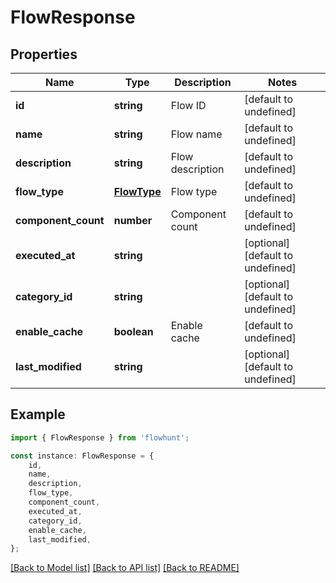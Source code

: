 # FlowResponse


## Properties

Name | Type | Description | Notes
------------ | ------------- | ------------- | -------------
**id** | **string** | Flow ID | [default to undefined]
**name** | **string** | Flow name | [default to undefined]
**description** | **string** | Flow description | [default to undefined]
**flow_type** | [**FlowType**](FlowType.md) | Flow type | [default to undefined]
**component_count** | **number** | Component count | [default to undefined]
**executed_at** | **string** |  | [optional] [default to undefined]
**category_id** | **string** |  | [optional] [default to undefined]
**enable_cache** | **boolean** | Enable cache | [default to undefined]
**last_modified** | **string** |  | [optional] [default to undefined]

## Example

```typescript
import { FlowResponse } from 'flowhunt';

const instance: FlowResponse = {
    id,
    name,
    description,
    flow_type,
    component_count,
    executed_at,
    category_id,
    enable_cache,
    last_modified,
};
```

[[Back to Model list]](../README.md#documentation-for-models) [[Back to API list]](../README.md#documentation-for-api-endpoints) [[Back to README]](../README.md)
